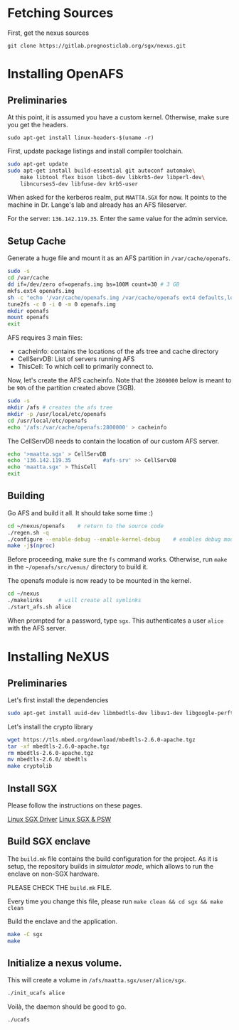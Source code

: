 # Fetching Sources
First, get the nexus sources

```
git clone https://gitlab.prognosticlab.org/sgx/nexus.git
```

# Installing OpenAFS
## Preliminaries

At this point, it is assumed you have a custom kernel. Otherwise, make sure you
get the headers. 
```
sudo apt-get install linux-headers-$(uname -r)
```

First, update package listings and install compiler toolchain.
```bash
sudo apt-get update
sudo apt-get install build-essential git autoconf automake\
    make libtool flex bison libc6-dev libkrb5-dev libperl-dev\
    libncurses5-dev libfuse-dev krb5-user
```

When asked for the kerberos realm, put `MAATTA.SGX` for now. It points to the
machine in Dr. Lange's lab and already has an AFS fileserver.

For the server: `136.142.119.35`. Enter the same value for the admin service.

## Setup Cache

Generate a huge file and mount it as an AFS partition in `/var/cache/openafs`.

```bash
sudo -s
cd /var/cache
dd if=/dev/zero of=openafs.img bs=100M count=30 # 3 GB
mkfs.ext4 openafs.img
sh -c "echo '/var/cache/openafs.img /var/cache/openafs ext4 defaults,loop 0 2' >> /etc/fstab"
tune2fs -c 0 -i 0 -m 0 openafs.img
mkdir openafs
mount openafs
exit
```

AFS requires 3 main files:
- cacheinfo: contains the locations of the afs tree and cache directory
- CellServDB: List of servers running AFS
- ThisCell: To which cell to primarily connect to.

Now, let's create the AFS cacheinfo. Note that the `2800000` below is meant to
be `90%` of the partition created above (3GB).
```bash
sudo -s
mkdir /afs # creates the afs tree
mkdir -p /usr/local/etc/openafs
cd /usr/local/etc/openafs
echo '/afs:/var/cache/openafs:2800000' > cacheinfo
```

The CellServDB needs to contain the location of our custom AFS server.
```bash
echo '>maatta.sgx' > CellServDB
echo '136.142.119.35          #afs-srv' >> CellServDB
echo 'maatta.sgx' > ThisCell
exit
```

## Building
Go AFS and build it all. It should take some time :)
```bash
cd ~/nexus/openafs    # return to the source code
./regen.sh -q
./configure --enable-debug --enable-kernel-debug    # enables debug mode
make -j$(nproc)
```

Before proceeding, make sure the `fs` command works. Otherwise, run `make`
in the `~/openafs/src/venus/` directory to build it.

The openafs module is now ready to be mounted in the kernel.
```bash
cd ~/nexus
./makelinks     # will create all symlinks
./start_afs.sh alice
```

When prompted for a password, type `sgx`. This authenticates a user `alice`
with the AFS server.


# Installing NeXUS
## Preliminaries
Let's first install the dependencies
```bash
sudo apt-get install uuid-dev libmbedtls-dev libuv1-dev libgoogle-perftools-dev cscope
```

Let's install the crypto library
```bash
wget https://tls.mbed.org/download/mbedtls-2.6.0-apache.tgz
tar -xf mbedtls-2.6.0-apache.tgz
rm mbedtls-2.6.0-apache.tgz
mv mbedtls-2.6.0/ mbedtls
make cryptolib
```

## Install SGX
Please follow the instructions on these pages.

[Linux SGX Driver](https://github.com/01org/linux-sgx-driver)
[Linux SGX & PSW](https://github.com/01org/linux-sgx)

## Build SGX enclave
The `build.mk` file contains the build configuration for the project.  As it is
setup, the repository builds in *simulator mode*, which allows to run the
enclave on non-SGX hardware.

PLEASE CHECK THE `build.mk` FILE.

Every time you change this file, please run `make clean && cd sgx && make clean`

Build the enclave and the application.
```bash
make -C sgx
make
```

## Initialize a nexus volume. 
This will create a volume in `/afs/maatta.sgx/user/alice/sgx`.
```bash
./init_ucafs alice
```

Voilà, the daemon should be good to go.
```bash
./ucafs
```

